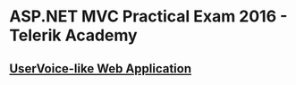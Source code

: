 # ASP.NET MVC Practical Exam 2016 - Telerik Academy


## [UserVoice-like Web Application](https://github.com/Borayvor/TelerikAcademy_2015_2016/tree/master/H19_ASP.NET-MVC/S08_ASP.NET_MVC_Exam_2016/PracticalExam2016AspMvc.pdf)